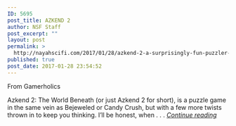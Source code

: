 ```yaml
---
ID: 5695
post_title: AZKEND 2
author: NSF Staff
post_excerpt: ""
layout: post
permalink: >
  http://nayahscifi.com/2017/01/28/azkend-2-a-surprisingly-fun-puzzler-game/
published: true
post_date: 2017-01-28 23:54:52
---
```

From Gamerholics

Azkend 2: The World Beneath (or just Azkend 2 for short), is a puzzle game in the same vein as Bejeweled or Candy Crush, but with a few more twists thrown in to keep you thinking. I’ll be honest, when . . . <em><a href="http://thegamerholics.com/category/game-review/revpc/">Continue reading</a></em>